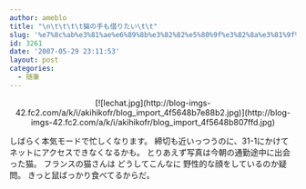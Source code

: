 ```yaml
---
author: ameblo
title: "\n\t\t\t\t猫の手も借りたい\t\t"
slug: '%e7%8c%ab%e3%81%ae%e6%89%8b%e3%82%82%e5%80%9f%e3%82%8a%e3%81%9f%e3%81%84'
id: 3261
date: '2007-05-29 23:11:53'
layout: post
categories:
  - 随筆
---
```


<div align="center">[![lechat.jpg](http://blog-imgs-42.fc2.com/a/k/i/akihikofr/blog_import_4f5648b7e88b2.jpg)](http://blog-imgs-42.fc2.com/a/k/i/akihikofr/blog_import_4f5648b807ffd.jpg)</div>

しばらく本気モードで忙しくなります。 締切も近いっつうのに、31-1にかけて ネットにアクセスできなくなるかも。 とりあえず写真は今朝の通勤途中に出会った猫。 フランスの猫さんは どうしてこんなに 野性的な顔をしているのか疑問。 きっと鼠ばっかり食べてるからだ。